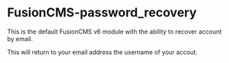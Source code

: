# FusionCMS-password_recovery
This is the default FusionCMS v6 module with the ability to recover account by email. 

This will return to your email address the username of your accout.
